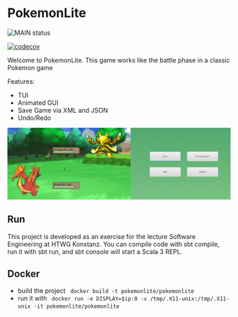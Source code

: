# PokemonLite

![MAIN status](https://github.com/luis-stumpf/PokemonLite/actions/workflows/scala.yml/badge.svg)

[![codecov](https://codecov.io/gh/luis-stumpf/PokemonLite/branch/development/graph/badge.svg?token=XIYI73J361)](https://codecov.io/gh/luis-stumpf/PokemonLite)

Welcome to PokemonLite. This game works like the battle phase in a classic Pokemon game

Features:
- TUI
- Animated GUI
- Save Game via XML and JSON
- Undo/Redo

![pic](pokemonlite.png)


## Run

This project is developed as an exercise for the lecture Software Engineering at HTWG Konstanz. You can compile code with sbt compile, run it with sbt run, and sbt console will start a Scala 3 REPL.

## Docker

- build the project ``` docker build -t pokemonlite/pokemonlite```
- run it with ``` docker run -e DISPLAY=$ip:0 -v /tmp/.X11-unix:/tmp/.X11-unix -it pokemonlite/pokemonlite```
